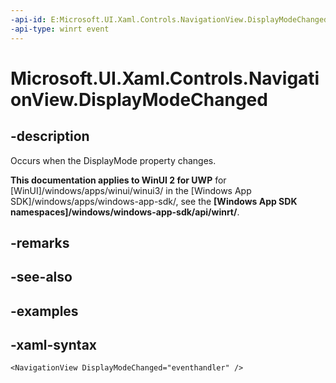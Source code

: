 ```yaml
---
-api-id: E:Microsoft.UI.Xaml.Controls.NavigationView.DisplayModeChanged
-api-type: winrt event
---
```

<!-- Event syntax.
public event TypedEventHandler DisplayModeChanged<NavigationView, NavigationViewDisplayModeChangedEventArgs>
-->

# Microsoft.UI.Xaml.Controls.NavigationView.DisplayModeChanged


## -description

Occurs when the DisplayMode property changes.


**This documentation applies to WinUI 2 for UWP** for [WinUI]/windows/apps/winui/winui3/ in the [Windows App SDK]/windows/apps/windows-app-sdk/, see the **[Windows App SDK namespaces]/windows/windows-app-sdk/api/winrt/**.

## -remarks


## -see-also


## -examples


## -xaml-syntax

```xaml
<NavigationView DisplayModeChanged="eventhandler" />
```


